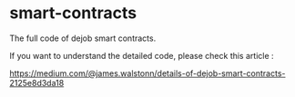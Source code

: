 # smart-contracts
The full code of dejob smart contracts.

If you want to understand the detailed code, please check this article :

https://medium.com/@james.walstonn/details-of-dejob-smart-contracts-2125e8d3da18

